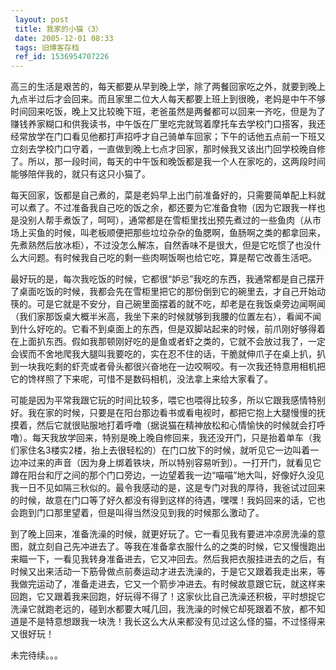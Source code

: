 ```yaml
---
 layout: post
 title: 我家的小猫（3）
 date: 2005-12-01 08:33
 tags: 旧博客存档
 ref_id: 1536954707226
---
```

高三的生活是艰苦的，每天都要从早到晚上学，除了两餐回家吃之外，就要到晚上九点半过后才会回来。而且家里二位大人每天都要上班上到很晚，老妈是中午不够时间回来吃饭，晚上又比较晚下班，老爸虽然是两餐都可以回来一齐吃，但是为了赚钱养家糊口和供我读书，中午饭在厂里吃完就驾着摩托车去学校门口搭客，我还经常放学在门口看见他都打声招呼才自己骑单车回家；下午的话他五点前一下班又立刻去学校门口守着，一直做到晚上七点才回家，那时候我又该出门回学校晚自修了。所以，那一段时间，每天的中午饭和晚饭都是我一个人在家吃的，这两段时间能够陪伴我的，就只有这只小猫了。  
  
每天回家，饭都是自己煮的，菜是老妈早上出门前准备好的，只需要简单配上料就可以煮了。不过准备我自己吃的饭之余，都还要为它准备食物（因为它跟我一样也是没别人帮手煮饭了，呵呵），通常都是在雪柜里找出预先煮过的一些鱼肉（从市场上买鱼的时候，叫老板顺便把那些垃垃杂杂的鱼腮啊，鱼肠啊之类的都拿回来，先煮熟然后放冰柜），不过没怎么解冻，自然香味不是很大，但是它吃惯了也没什么大问题。有时候我自己吃的剩一些肉啊饭啊也给它吃，算是帮它改善生活吧。  
  
最好玩的是，每次我吃饭的时候，它都很“妒忌”我吃的东西，我通常都是自己摆开了桌面吃饭的时候，我都会先在雪柜里把它的那份倒到它的碗里去，才自己开始动筷的。可是它就是不安分，自己碗里面摆着的就不吃，却老是在我饭桌旁边闻啊闻（我们家那饭桌大概半米高，我坐下来的时候就够到我腰的位置左右），看闻不闻到什么好吃的。它看不到桌面上的东西，但是双脚站起来的时候，前爪刚好够得着在上面扒东西。假如我那顿刚好吃的是鱼或者虾之类的，它就不会放过我了，一定会锲而不舍地爬我大腿叫我要吃的，实在忍不住的话，干脆就伸爪子在桌上扒，扒到一块我吃剩的虾壳或者骨头都很兴奋地在一边咬啊咬。有一次我还特意用相机把它的馋样照了下来呢，可惜不是数码相机，没法拿上来给大家看了。  
  
可能是因为平常我跟它玩的时间比较多，喂它也喂得比较多，所以它跟我感情特别好。我在家的时候，只要是在阳台那边看书或看电视时，都把它抱上大腿慢慢的抚摸着，然后它就很贴服地打着呼噜（据说猫在精神放松和心情愉快的时候就会打呼噜）。每天我放学回来，特别是晚上晚自修回来，我还没开门，只是抬着单车（我们家住名3楼实2楼，抬上去很轻松的）在门口放下的时候，就听见它一边叫着一边冲过来的声音（因为身上绑着铁块，所以特别容易听到）。一打开门，就看见它蹲在阳台和厅之间的那个门口旁边，一边望着我一边“喵喵”地大叫，好像好久没见我一日不见如隔三秋似的。最令我感动的是，这是专门对我的厚待，我爸试过回来的时候，故意在门口等了好久都没有得到这样的待遇，嘿嘿！我妈回来的话，它也会跑到门口那里望着，但是叫得当然没见到我的时候那么激动了。  
  
到了晚上回来，准备洗澡的时候，就更好玩了。它一看见我有要进冲凉房洗澡的意图，就立刻自己先冲进去了。等我在准备拿衣服什么的之类的时候，它又慢慢跑出来瞄一下，一看见我转身准备进去，它又冲回去。然后我把衣服挂进去的之后，有时候又出来活动一下筋骨做点前奏运动才进去洗澡的，于是它又跟着我走出来，等我做完运动了，准备走进去，它又一个箭步冲进去。有时候故意跟它玩，就这样来回跑，它又跟着我来回跑，好玩得不得了！这家伙比自己洗澡还积极，平时想捉它洗澡它就跑老远的，碰到水都要大喊几回，我洗澡的时候它却死跟着不放，都不知道是不是特意想跟我一块洗！我长这么大从来都没有见过这么怪的猫，不过怪得来又很好玩！  
  
未完待续。。。

